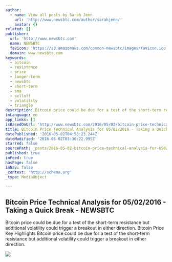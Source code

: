 ```yaml
---
author:
  - name: View all posts by Sarah Jenn
    url: 'http://www.newsbtc.com/author/sarahjenn/'
    avatar: {}
related: []
publisher:
  url: 'http://www.newsbtc.com'
  name: NEWSBTC
  favicon: 'https://s3.amazonaws.com/common-newsbtc/images/favicon.ico'
  domain: www.newsbtc.com
keywords:
  - bitcoin
  - resistance
  - price
  - longer-term
  - newsbtc
  - short-term
  - sma
  - selloff
  - volatility
  - triangle
description: Bitcoin price could be due for a test of the short-term resistance but additional volatility could trigger a breakout in either direction. Bitcoin Price Key Highlights Bitcoin price could be due for a test of the short-term resistance but additional volatility could trigger a breakout in either direction.
inLanguage: en
app_links: []
isBasedOnUrl: 'http://www.newsbtc.com/2016/05/02/bitcoin-price-technical-analysis-2/'
title: Bitcoin Price Technical Analysis for 05/02/2016 - Taking a Quick Break - NEWSBTC
datePublished: '2016-05-02T04:53:23.244Z'
dateModified: '2016-05-02T03:36:22.995Z'
starred: false
sourcePath: _posts/2016-05-02-bitcoin-price-technical-analysis-for-05022016-taking-a-q.md
published: true
inFeed: true
hasPage: false
inNav: false
_context: 'http://schema.org'
_type: MediaObject

---
```

<article style=""><h1>Bitcoin Price Technical Analysis for 05/02/2016 - Taking a Quick Break - NEWSBTC</h1><p>Bitcoin price could be due for a test of the short-term resistance but additional volatility could trigger a breakout in either direction. Bitcoin Price Key Highlights Bitcoin price could be due for a test of the short-term resistance but additional volatility could trigger a breakout in either direction.</p><img src="http://s3.amazonaws.com/main-newsbtc-images/2016/05/02033326/160502_bitcoin.png" /></article>
